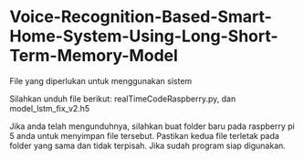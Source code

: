 # Voice-Recognition-Based-Smart-Home-System-Using-Long-Short-Term-Memory-Model
File yang diperlukan untuk menggunakan sistem

Silahkan unduh file berikut:
realTimeCodeRaspberry.py, dan model_lstm_fix_v2.h5

Jika anda telah mengunduhnya, silahkan buat folder baru pada raspberry pi 5 anda untuk menyimpan file tersebut. Pastikan kedua file terletak pada folder yang sama dan tidak terpisah.
Jika sudah program siap digunakan.
